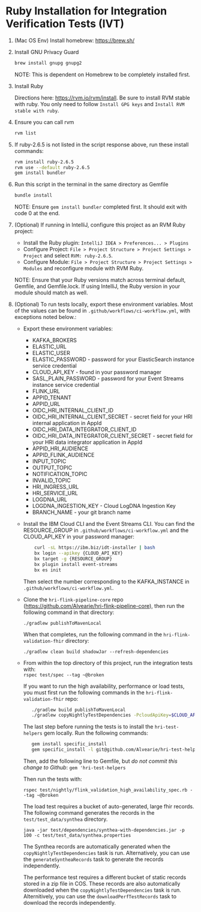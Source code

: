 # Ruby Installation for Integration Verification Tests (IVT)

1. (Mac OS Env) Install homebrew: https://brew.sh/   

2. Install GNU Privacy Guard
    ```bash
    brew install gnupg gnupg2
    ```
    NOTE: This is dependent on Homebrew to be completely installed first.

3. Install Ruby

    Directions here: https://rvm.io/rvm/install. Be sure to install RVM stable with ruby. You only need to follow `Install GPG keys` and `Install RVM stable with ruby`.
   

4. Ensure you can call rvm
    ```bash
    rvm list
    ```
   
5. If ruby-2.6.5 is not listed in the script response above, run these install commands:  
    ```bash
    rvm install ruby-2.6.5
    rvm use --default ruby-2.6.5
    gem install bundler
    ```
    
6. Run this script in the terminal in the same directory as Gemfile
    ```bash
    bundle install
    ```
    NOTE: Ensure `gem install bundler` completed first. It should exit with code 0 at the end.

    
7. (Optional) If running in IntelliJ, configure this project as an RVM Ruby project:

    * Install the Ruby plugin: `IntelliJ IDEA > Preferences... > Plugins`
    * Configure Project: `File > Project Structure > Project Settings > Project` and select `RVM: ruby-2.6.5`.
    * Configure Module: `File > Project Structure > Project Settings > Modules` and reconfigure module with RVM Ruby.
    
    NOTE: Ensure that your Ruby versions match across terminal default, Gemfile, and Gemfile.lock. If using IntelliJ, the Ruby version in your module should match as well.


8. (Optional) To run tests locally, export these environment variables. Most of the values can be found in `.github/workflows/ci-workflow.yml`, with exceptions noted below.:
    - Export these environment variables:
      * KAFKA_BROKERS 
      * ELASTIC_URL 
      * ELASTIC_USER 
      * ELASTIC_PASSWORD - password for your ElasticSearch instance service credential
      * CLOUD_API_KEY - found in your password manager
      * SASL_PLAIN_PASSWORD - password for your Event Streams instance service credential
      * FLINK_URL 
      * APPID_TENANT 
      * APPID_URL 
      * OIDC_HRI_INTERNAL_CLIENT_ID
      * OIDC_HRI_INTERNAL_CLIENT_SECRET - secret field for your HRI internal application in AppId
      * OIDC_HRI_DATA_INTEGRATOR_CLIENT_ID
      * OIDC_HRI_DATA_INTEGRATOR_CLIENT_SECRET - secret field for your HRI data integrator application in AppId
      * APPID_HRI_AUDIENCE
      * APPID_FLINK_AUDIENCE
      * INPUT_TOPIC
      * OUTPUT_TOPIC
      * NOTIFICATION_TOPIC
      * INVALID_TOPIC
      * HRI_INGRESS_URL
      * HRI_SERVICE_URL
      * LOGDNA_URL
      * LOGDNA_INGESTION_KEY - Cloud LogDNA Ingestion Key
      * BRANCH_NAME - your git branch name
   

   - Install the IBM Cloud CLI and the Event Streams CLI. You can find the RESOURCE_GROUP in `.github/workflows/ci-workflow.yml` and the CLOUD_API_KEY in your password manager:
        ```bash
            curl -sL https://ibm.biz/idt-installer | bash
            bx login --apikey {CLOUD_API_KEY}
            bx target -g {RESOURCE_GROUP}
            bx plugin install event-streams
            bx es init
        ```
     Then select the number corresponding to the KAFKA_INSTANCE in `.github/workflows/ci-workflow.yml`.
   

   - Clone the `hri-flink-pipeline-core` repo (https://github.com/Alvearie/hri-flink-pipeline-core), then run the following command in that directory:
     
      ```./gradlew publishToMavenLocal```

      When that completes, run the following command in the `hri-flink-validation-fhir` directory:
     
     ```./gradlew clean build shadowJar --refresh-dependencies```
     

   - From within the top directory of this project, run the integration tests with:   
     ```rspec test/spec --tag ~@broken```
     
      If you want to run the high availability, performance or load tests, you must first run the following commands in the `hri-flink-validation-fhir` repo:
      ```bash
         ./gradlew build publishToMavenLocal
         ./gradlew copyNightlyTestDependencies -PcloudApiKey=$CLOUD_API_KEY
      ```

     The last step before running the tests is to install the `hri-test-helpers` gem locally. Run the following commands:
      ```bash
         gem install specific_install
         gem specific_install -l git@github.com/Alvearie/hri-test-helpers.git -b master
      ```
     Then, add the following line to Gemfile, but *do not commit this change to Github*:
     ```gem 'hri-test-helpers```
     
      Then run the tests with:
     
     ```rspec test/nightly/flink_validation_high_availability_spec.rb --tag ~@broken```
     
     The load test requires a bucket of auto-generated, large fhir records. The following command generates the records in the `test/test_data/synthea` directory.
     
     ```java -jar test/dependencies/synthea-with-dependencies.jar -p 100 -c test/test_data/synthea.properties```
     
     The Synthea records are automatically generated when the `copyNightlyTestDependencies` task is run. Alternatively,
     you can use the `generateSyntheaRecords` task to generate the records independently.
     
     The performance test requires a different bucket of static records stored in a zip file in COS. These records are 
     also automatically downloaded when the `copyNightlyTestDependencies` task is run. Alternitively, you can use the
     `downloadPerfTestRecords` task to download the records independently.
